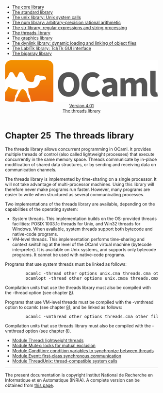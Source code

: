 <!-- ((! set title Manual !)) ((! set documentation !)) ((! set manual !)) ((! set nobreadcrumb !)) -->
<div class="manual content"><ul class="part_menu"><li><a href="core.html">The core library</a></li><li><a href="stdlib.html">The standard library</a></li><li><a href="libunix.html">The unix library: Unix system calls</a></li><li><a href="libnum.html">The num library: arbitrary-precision rational arithmetic</a></li><li><a href="libstr.html">The str library: regular expressions and string processing</a></li><li class="active"><a href="libthreads.html">The threads library</a></li><li><a href="libgraph.html">The graphics library</a></li><li><a href="libdynlink.html">The dynlink library: dynamic loading and linking of object files</a></li><li><a href="liblabltk.html">The LablTk library: Tcl/Tk GUI interface</a></li><li><a href="libbigarray.html">The bigarray library</a></li></ul><header><nav class="toc brand"><a class="brand" href="https://ocaml.org/"><img src="colour-logo-gray.svg" class="svg" alt="OCaml"></a></nav><nav class="toc"><div class="toc_version"><a href="/docs" id="version-select">Version 4.01</a></div><div class="toc_title"><a href="#">The threads library</a></div></nav></header>




<h1 class="chapter" id="sec473"><span>Chapter 25</span>&nbsp;&nbsp;The threads library</h1>
<p>
<a id="c:threads"></a></p><p>The <span class="c007">threads</span> library allows concurrent programming in OCaml.
It provides multiple threads of control (also called lightweight
processes) that execute concurrently in the same memory space. Threads
communicate by in-place modification of shared data structures, or by
sending and receiving data on communication channels.</p><p>The <span class="c007">threads</span> library is implemented by time-sharing on a single
processor. It will not take advantage of multi-processor machines.
Using this library will therefore never make programs run
faster. However, many programs are easier to write when structured as
several communicating processes.</p><p>Two implementations of the <span class="c007">threads</span> library are available, depending
on the capabilities of the operating system:
</p><ul class="itemize"><li class="li-itemize">
System threads. This implementation builds on the OS-provided threads
facilities: POSIX 1003.1c threads for Unix, and Win32 threads for
Windows. When available, system threads support both bytecode and
native-code programs.
</li><li class="li-itemize">VM-level threads. This implementation performs time-sharing and
context switching at the level of the OCaml virtual machine (bytecode
interpreter). It is available on Unix systems, and supports only
bytecode programs. It cannot be used with native-code programs.
</li></ul><p>
Programs that use system threads must be linked as follows:
</p><pre>        ocamlc -thread <span class="c013">other options</span> unix.cma threads.cma <span class="c013">other files</span>
        ocamlopt -thread <span class="c013">other options</span> unix.cmxa threads.cmxa <span class="c013">other files</span>
</pre><p>
Compilation units that use the <span class="c007">threads</span> library must also be compiled with
the <span class="c007">-thread</span> option (see chapter&nbsp;<a href="comp.html#c%3Acamlc">8</a>).</p><p>Programs that use VM-level threads must be compiled with the <span class="c007">-vmthread</span>
option to <span class="c007">ocamlc</span> (see chapter&nbsp;<a href="comp.html#c%3Acamlc">8</a>), and be linked as follows:
</p><pre>        ocamlc -vmthread <span class="c013">other options</span> threads.cma <span class="c013">other files</span>
</pre><p>
Compilation units that use <span class="c007">threads</span> library must also be compiled with
the <span class="c007">-vmthread</span> option (see chapter&nbsp;<a href="comp.html#c%3Acamlc">8</a>).</p><ul class="ftoc2"><li class="li-links">
<a href="../../api/4.01/Thread.html">Module <span class="c007">Thread</span>: lightweight threads</a>
</li><li class="li-links"><a href="../../api/4.01/Mutex.html">Module <span class="c007">Mutex</span>: locks for mutual exclusion</a>
</li><li class="li-links"><a href="../../api/4.01/Condition.html">Module <span class="c007">Condition</span>: condition variables to synchronize between threads</a>
</li><li class="li-links"><a href="../../api/4.01/Event.html">Module <span class="c007">Event</span>: first-class synchronous communication</a>
</li><li class="li-links"><a href="../../api/4.01/ThreadUnix.html">Module <span class="c007">ThreadUnix</span>: thread-compatible system calls</a>
</li></ul>
<hr>





<div class="copyright">The present documentation is copyright Institut National de Recherche en Informatique et en Automatique (INRIA). A complete version can be obtained from <a href="http://caml.inria.fr/pub/docs/manual-ocaml/">this page</a>.</div></div>